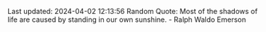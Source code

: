 Last updated: 2024-04-02 12:13:56
Random Quote: Most of the shadows of life are caused by standing in our own sunshine. - Ralph Waldo Emerson